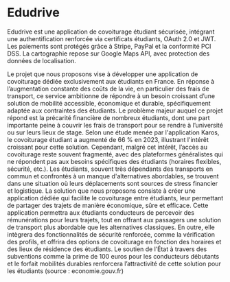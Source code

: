# Edudrive
Edudrive est une application de covoiturage étudiant sécurisée, intégrant une authentification renforcée via certificats étudiants, OAuth 2.0 et JWT. Les paiements sont protégés grâce à Stripe, PayPal et la conformité PCI DSS. La cartographie repose sur Google Maps API, avec protection des données de localisation. 

Le projet que nous proposons vise à
développer une application de covoiturage
dédiée exclusivement aux étudiants en
France. En réponse à l’augmentation
constante des coûts de la vie, en particulier
des frais de transport, ce service ambitionne
de répondre à un besoin croissant d’une
solution de mobilité accessible, économique et durable, spécifiquement adaptée aux
contraintes des étudiants.
Le problème majeur auquel ce projet répond est la précarité financière de nombreux étudiants,
dont une part importante peine à couvrir les frais de transport pour se rendre à l’université ou
sur leurs lieux de stage. Selon une étude menée par l'application Karos, le covoiturage
étudiant a augmenté de 66 % en 2023, illustrant l'intérêt croissant pour cette solution.
Cependant, malgré cet intérêt, l’accès au covoiturage reste souvent fragmenté, avec des
plateformes généralistes qui ne répondent pas aux besoins spécifiques des étudiants (horaires
flexibles, sécurité, etc.). Les étudiants, souvent très dépendants des transports en commun et
confrontés à un manque d'alternatives abordables, se trouvent dans une situation où leurs
déplacements sont sources de stress financier et logistique.
La solution que nous proposons consiste à créer une application dédiée qui facilite le
covoiturage entre étudiants, leur permettant de partager des trajets de manière économique,
sûre et efficace. Cette application permettra aux étudiants conducteurs de percevoir des
rémunérations pour leurs trajets, tout en offrant aux passagers une solution de transport plus
abordable que les alternatives classiques. En outre, elle intègrera des fonctionnalités de
sécurité renforcée, comme la vérification des profils, et offrira des options de covoiturage en
fonction des horaires et des lieux de résidence des étudiants. Le soutien de l’État à travers des
subventions comme la prime de 100 euros pour les conducteurs débutants et le forfait
mobilités durables renforcera l’attractivité de cette solution pour les étudiants (source :
economie.gouv.fr)
